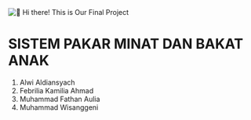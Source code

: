 <img src="https://raw.githubusercontent.com/Raymo111/Raymo111/master/intro.gif" alt="👋 Hi there! This is Our Final Project" title="👋 Hi there! This is Our Final Project"/>

SISTEM PAKAR MINAT DAN BAKAT ANAK
======================================

1. Alwi Aldiansyach
2. Febrilia Kamilia Ahmad
3. Muhammad Fathan Aulia
4. Muhammad Wisanggeni
